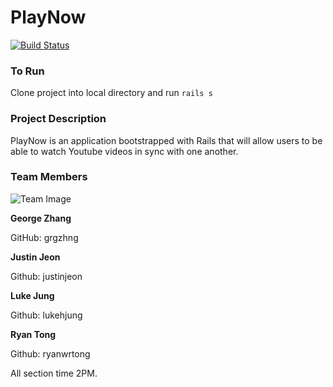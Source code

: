 # PlayNow
[![Build Status](https://travis-ci.com/scalableinternetservices/play-now.svg?branch=master)](https://travis-ci.com/scalableinternetservices/play-now)

### To Run

Clone project into local directory and run
```rails s```

### Project Description

PlayNow is an application bootstrapped with Rails that will allow users to be able to watch Youtube videos in sync with one another.

### Team Members

![Team Image](https://github.com/scalableinternetservices/play-now/blob/master/app/assets/images/team.jpg)

**George Zhang**

GitHub: grgzhng

**Justin Jeon**

Github: justinjeon

**Luke Jung**

Github: lukehjung

**Ryan Tong**

Github: ryanwrtong


All section time 2PM.
